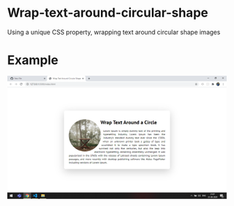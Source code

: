 # Wrap-text-around-circular-shape
Using a unique CSS property, wrapping text around circular shape images
# Example
![Attached ScreenShot](https://github.com/AdamShafiSyed/Wrap-text-around-circular-shape/blob/master/images/Screenshot%20(188).png)
